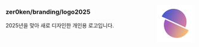 [<img width="100" align="right" src="logo2025-grad.png">](#)

### zer0ken/branding/logo2025

2025년을 맞아 새로 디자인한 개인용 로고입니다.
